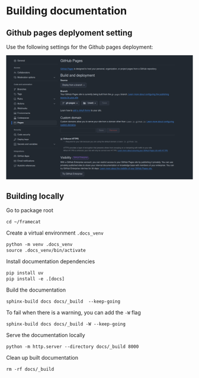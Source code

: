 # Building documentation

## Github pages deplyoment setting
Use the following settings for the Github pages deployment:

![framecat logo](_static/images/gh-pages-settings.png)

## Building locally
Go to package root
```
cd ~/framecat
```

Create a virtual environment `.docs_venv`
```
python -m venv .docs_venv
source .docs_venv/bin/activate
```

Install documentation dependencies
```
pip install uv
pip install -e .[docs]
```

Build the documentation
```
sphinx-build docs docs/_build  --keep-going
```

To fail when there is a warning, you can add the `-W` flag
```
sphinx-build docs docs/_build -W --keep-going
```

Serve the documentation locally
```
python -m http.server --directory docs/_build 8000
```

Clean up built documentation
```
rm -rf docs/_build
```
